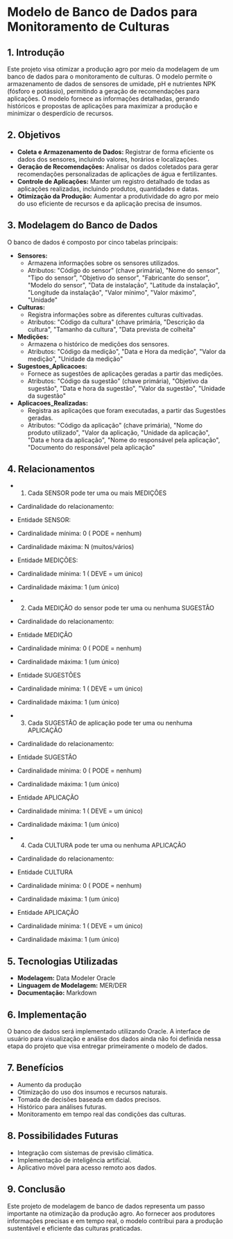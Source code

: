 # Modelo de Banco de Dados para Monitoramento de Culturas

## 1. Introdução

Este projeto visa otimizar a produção agro por meio da modelagem de um banco de dados para o monitoramento de culturas. O modelo permite o armazenamento de dados de sensores de umidade, pH e nutrientes NPK (fósforo e potássio), permitindo a geração de recomendações para aplicações. O modelo fornece as informações detalhadas, gerando históricos e propostas de aplicações para maximizar a produção e minimizar o desperdício de recursos.

## 2. Objetivos

* **Coleta e Armazenamento de Dados:** Registrar de forma eficiente os dados dos sensores, incluindo valores, horários e localizações.
* **Geração de Recomendações:** Analisar os dados coletados para gerar recomendações personalizadas de aplicações de água e fertilizantes.
* **Controle de Aplicações:** Manter um registro detalhado de todas as aplicações realizadas, incluindo produtos, quantidades e datas.
* **Otimização da Produção:** Aumentar a produtividade do agro por meio do uso eficiente de recursos e da aplicação precisa de insumos.

## 3. Modelagem do Banco de Dados

O banco de dados é composto por cinco tabelas principais:

* **Sensores:**
    * Armazena informações sobre os sensores utilizados.
    * Atributos: "Código do sensor" (chave primária), "Nome do sensor", "Tipo do sensor", "Objetivo do sensor", "Fabricante do sensor", "Modelo do sensor", "Data de instalação", "Latitude da instalação", "Longitude da instalação", "Valor mínimo", "Valor máximo", "Unidade"
* **Culturas:**
    * Registra informações sobre as diferentes culturas cultivadas.
    * Atributos: "Código da cultura" (chave primária, "Descrição da cultura", "Tamanho da cultura", "Data prevista de colheita"
* **Medições:**
    * Armazena o histórico de medições dos sensores.
    * Atributos: "Código da medição", "Data e Hora da medição", "Valor da medição", "Unidade da medição"
* **Sugestoes_Aplicacoes:**
    * Fornece as sugestões de aplicações geradas a partir das medições.
    * Atributos: "Código da sugestão" (chave primária), "Objetivo da sugestão", "Data e hora da sugestão", "Valor da sugestão", "Unidade da sugestão"
* **Aplicacoes_Realizadas:**
    * Registra as aplicações que foram executadas, a partir das Sugestões geradas.
    * Atributos: "Código da aplicação" (chave primária), "Nome do produto utilizado", "Valor da aplicação, "Unidade da aplicação", "Data e hora da aplicação", "Nome do responsável pela aplicação", "Documento do responsável pela aplicação"

## 4. Relacionamentos

* 1. Cada SENSOR pode ter uma ou mais MEDIÇÕES
* Cardinalidade do  relacionamento:
* Entidade SENSOR:
* Cardinalidade mínima: 0 ( PODE = nenhum)
* Cardinalidade máxima: N (muitos/vários)
* Entidade MEDIÇÕES:
* Cardinalidade mínima: 1 ( DEVE = um único)
* Cardinalidade máxima: 1 (um único)

* 2. Cada MEDIÇÃO do sensor  pode ter uma ou nenhuma SUGESTÃO
* Cardinalidade do  relacionamento:
* Entidade MEDIÇÃO
* Cardinalidade mínima: 0 ( PODE = nenhum)
* Cardinalidade máxima: 1 (um único)
* Entidade SUGESTÕES
* Cardinalidade mínima: 1 ( DEVE = um único)
* Cardinalidade máxima: 1 (um único)

* 3. Cada SUGESTÃO de aplicação pode ter uma ou nenhuma APLICAÇÃO
* Cardinalidade do  relacionamento:
* Entidade SUGESTÃO
* Cardinalidade mínima: 0 ( PODE = nenhum)
* Cardinalidade máxima: 1 (um único)
* Entidade APLICAÇÃO
* Cardinalidade mínima: 1 ( DEVE = um único)
* Cardinalidade máxima: 1 (um único)

* 4. Cada CULTURA pode ter uma ou nenhuma APLICAÇÃO
* Cardinalidade do  relacionamento:
* Entidade CULTURA
* Cardinalidade mínima: 0 ( PODE = nenhum)
* Cardinalidade máxima: 1 (um único)
* Entidade APLICAÇÃO
* Cardinalidade mínima: 1 ( DEVE = um único)
* Cardinalidade máxima: 1 (um único)


## 5. Tecnologias Utilizadas

* **Modelagem:** Data Modeler Oracle
* **Linguagem de Modelagem:** MER/DER
* **Documentação:** Markdown

## 6. Implementação

O banco de dados será implementado utilizando Oracle. A interface de usuário para visualização e análise dos dados ainda não foi definida nessa etapa do projeto que visa entregar primeiramente o modelo de dados.

## 7. Benefícios

* Aumento da produção
* Otimização do uso dos insumos e recursos naturais.
* Tomada de decisões baseada em dados precisos.
* Histórico para análises futuras.
* Monitoramento em tempo real das condições das culturas.

## 8. Possibilidades Futuras

* Integração com sistemas de previsão climática.
* Implementação de inteligência artificial.
* Aplicativo móvel para acesso remoto aos dados.

## 9. Conclusão

Este projeto de modelagem de banco de dados representa um passo importante na otimização da produção agro. Ao fornecer aos produtores informações precisas e em tempo real, o modelo contribui para a produção sustentável e eficiente das culturas praticadas.
